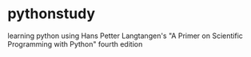 # pythonstudy
 learning python using Hans Petter Langtangen's "A Primer on Scientific Programming with Python" fourth edition
